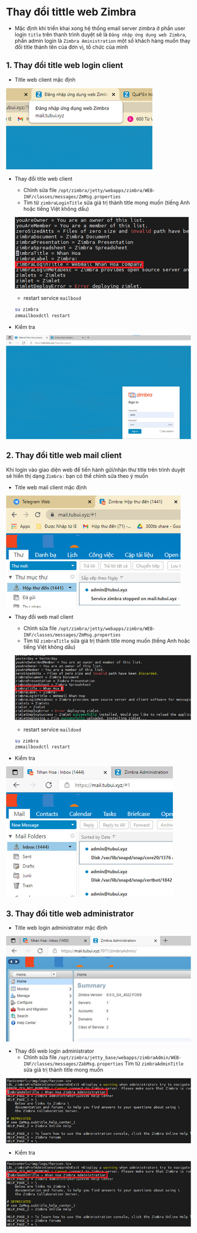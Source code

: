 # Thay đổi tittle web Zimbra
- Mặc định khi triển khai xong hệ thống email server zimbra ở phần user login `title` trên thanh trình duyệt sẽ là `Đăng nhập ứng dụng web Zimbra`, phần admin login là `Zimbra Aministration` một số khách hàng muốn thay đổi title thành tên của đơn vị, tổ chức của mình
## 1. Thay đổi title web login client
- Title web client mặc định 

![](./images/title.png)

- Thay đổi title web client
	+ Chỉnh sửa file `/opt/zimbra/jetty/webapps/zimbra/WEB-INF/classes/messages/ZmMsg.properties`
	+ Tìm từ `zimbraLoginTitle` sửa giá trị thành title mong muốn (tiếng Anh hoặc tiếng Việt không dấu)

	![](./images/zimbratitle2.png)

	+ restart service `mailboxd`
	
	```sh
	su zimbra
	zmmailboxdctl restart
	```

- Kiểm tra 

![](./images/checktitle.png)

## 2. Thay đổi title web mail client
Khi login vào giao diện web để tiến hành gửi/nhận thư title trên trình duyệt sẽ hiển thị dạng `Zimbra:` bạn có thể chỉnh sửa theo ý muốn
- Title web mail client mặc định 

![](./images/titleclient.png)

- Thay đổi web mail client 
	+ Chỉnh sửa file `/opt/zimbra/jetty/webapps/zimbra/WEB-INF/classes/messages/ZmMsg.properties`
	+ Tìm từ `zimbraTitle` sửa giá trị thành title mong muốn (tiếng Anh hoặc tiếng Việt không dấu)

	![](./images/zimbratitle.png)

	+ restart service `maildoxd` 

	```sh
	su zimbra
	zmmailboxdctl restart
	```

- Kiểm tra

![](./images/titleinbox.png)

## 3. Thay đổi title web administrator 
- Title web login administrator mặc định 

![](./images/titlelogin.png)

- Thay đổi web login administrator 
	+ Chỉnh sửa file `/opt/zimbra/jetty_base/webapps/zimbraAdmin/WEB-INF/classes/messages/ZabMsg.properties`
Tìm từ `zimbraAdminTitle` sửa giá trị thành title mong muốn

![](./images/changetitlelogin.png)

- Kiểm tra

![](./images/changetitlelogin.png)